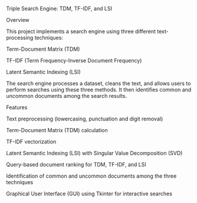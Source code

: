 Triple Search Engine: TDM, TF-IDF, and LSI

Overview

This project implements a search engine using three different text-processing techniques:

Term-Document Matrix (TDM)

TF-IDF (Term Frequency-Inverse Document Frequency)

Latent Semantic Indexing (LSI)

The search engine processes a dataset, cleans the text, and allows users to perform searches using these three methods. It then identifies common and uncommon documents among the search results.

Features

Text preprocessing (lowercasing, punctuation and digit removal)

Term-Document Matrix (TDM) calculation

TF-IDF vectorization

Latent Semantic Indexing (LSI) with Singular Value Decomposition (SVD)

Query-based document ranking for TDM, TF-IDF, and LSI

Identification of common and uncommon documents among the three techniques

Graphical User Interface (GUI) using Tkinter for interactive searches

